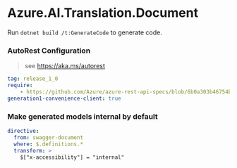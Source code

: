 # Azure.AI.Translation.Document

Run `dotnet build /t:GenerateCode` to generate code.

### AutoRest Configuration
> see https://aka.ms/autorest

``` yaml
tag: release_1_0
require:
    - https://github.com/Azure/azure-rest-api-specs/blob/6b0a303b46754bb2a87184dcac81f8376000dcaa/specification/cognitiveservices/data-plane/TranslatorText/readme.md
generation1-convenience-client: true
```

### Make generated models internal by default

``` yaml
directive:
  from: swagger-document
  where: $.definitions.*
  transform: >
    $["x-accessibility"] = "internal"
```
